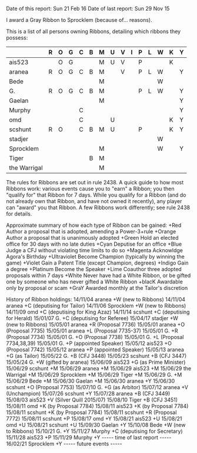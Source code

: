Date of this report: Sun 21 Feb 16
Date of last report: Sun 29 Nov 15

I award a Gray Ribbon to Sprocklem (because of... reasons).

This is a list of all persons owning Ribbons, detailing which ribbons
they possess:

|| R | O | G | C | B | M | U | V | I | P | L | W | K | Y |
|--------------|---|---|---|---|---|---|---|---|---|---|---|---|---|---|
| ais523       |   | O | G |   |   | M | U | V |   | P |   |   | K |   |
| aranea       | R | O | G | C | B | M |   | V |   | P | L | W |   | Y |
| Bede         |   |   |   |   |   | M |   |   |   |   |   | W |   |   |
| G.           | R | O | G | C | B | M |   |   |   | P | L | W |   | Y |
| Gaelan       |   |   |   |   |   | M |   |   |   |   |   |   |   | Y |
| Murphy       |   |   |   | C |   |   |   |   |   |   |   |   |   | Y |
| omd          |   |   |   | C |   |   | U |   |   |   |   |   | K | Y |
| scshunt      | R | O |   | C | B | M | U |   |   | P |   |   | K | Y |
| stadjer      |   |   |   |   |   |   |   |   |   |   |   | W |   |   |
| Sprocklem    |   |   |   |   |   | M |   |   |   |   |   | W |   | Y |
| Tiger        |   |   |   |   | B | M |   |   |   |   |   |   |   |   |
| the Warrigal |   |   |   |   |   | M |   |   |   |   |   |   |   |   |

The rules for Ribbons are set out in rule 2438. A quick guide to how
most Ribbons work: various events cause you to "earn" a Ribbon; you
then "qualify for" that Ribbon for 7 days. While you qualify for a
Ribbon (and do not already own that Ribbon, and have not owned it
recently), any player can "award" you that Ribbon. A few Ribbons
work differently; see rule 2438 for details.

Approximate summary of how each type of Ribbon can be gained:
+Red          Author a proposal that is adopted, amending a Power-3+rule
+Orange       Author a proposal that is unanimously adopted
+Green        Hold an elected office for 30 days with no late duties
+Cyan         Deputise for an office
+Blue         Judge a CFJ without violating time limits to do so
+Magenta      Acknowldge Agora's Birthday
+Ultraviolet  Become Champion (typically by winning the game)
+Violet       Gain a Patent Title (except Champion, degrees)
+Indigo       Gain a degree
+Platinum     Become the Speaker
+Lime         Coauthor three adopted proposals within 7 days
+White        Never have had a White Ribbon, or be gifted one by someone
              who has never gifted a White Ribbon
+blacK        Awardable only by proposal or scam
+GraY         Awarded monthly at the Tailor's discretion

History of Ribbon holdings:
14/11/04  aranea          +W (new to Ribbons)
14/11/04  aranea          +C (deputising for Tailor)
14/11/06  Sprocklem       +W (new to Ribbons)
14/11/09  omd             +C (deputising for King Azaz)
14/11/14  scshunt         +C (deputising for Herald)
15/01/07  G.              +C (deputising for Referee)
15/04/17  stadjer         +W (new to Ribbons)
15/05/01  aranea          +R (Proposal 7736)
15/05/01  aranea          +O (Proposal 7735)
15/05/01  aranea          +L (Proposal 7735-37)
15/05/01  G.              +R (Proposal 7734)
15/05/01  G.              +O (Proposal 7738)
15/05/01  G.              +L (Proposal 7734,38,39)
15/05/01  G.              +P (appointed Speaker)
15/05/12  ais523          +O (Proposal 7742)
15/05/12  aranea          +P (appointed Speaker)
15/05/13  aranea          +G (as Tailor)
15/05/22  G.              +B (CFJ 3448)
15/05/23  scshunt         +B (CFJ 3447)
15/05/24  G.              +W (gifted by aranea)
15/06/09  ais523          +G (as Prime Minister)
15/06/29  scshunt         +M
15/06/29  aranea          +M
15/06/29  ais523          +M
15/06/29  the Warrigal    +M
15/06/29  Sprocklem       +M
15/06/29  Tiger           +M
15/06/29  G.              +M
15/06/29  Bede            +M
15/06/30  Gaelan          +M
15/06/30  aranea          +Y
15/06/30  scshunt         +O (Proposal 7753)
15/07/10  G.              +G (as Arbitor)
15/07/12  aranea          +V (Unchampion)
15/07/26  scshunt         +Y
15/07/28  aranea          +B (CFJ 3449)
15/08/03  ais523          +V (Silver Quill 2015/07)
15/08/10  Tiger           +B (CFJ 3451)
15/08/11  omd             +K (by Proposal 7784)
15/08/11  ais523          +K (by Proposal 7784)
15/08/11  scshunt         +K (by Proposal 7784)
15/08/11  scshunt         +R (Proposal 7772)
15/08/11  scshunt         +P
15/08/17  omd             +Y
15/08/21  ais523          +U
15/08/21  omd             +U
15/08/21  scshunt         +U
15/09/30  Gaelan          +Y
15/10/08  Bede            +W (new to Ribbons)
15/10/21  G.              +Y
15/11/27  Murphy          +C (deputising for Secretary)
15/11/28  ais523          +P
15/11/29  Murphy          +Y
----- time of last report -----
16/02/21  Sprocklem       +Y
----- future events -----